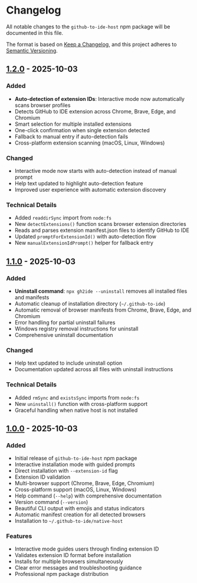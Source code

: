 # Changelog

All notable changes to the `github-to-ide-host` npm package will be documented in this file.

The format is based on [Keep a Changelog](https://keepachangelog.com/en/1.0.0/),
and this project adheres to [Semantic Versioning](https://semver.org/spec/v2.0.0.html).

## [1.2.0] - 2025-10-03

### Added
- **Auto-detection of extension IDs**: Interactive mode now automatically scans browser profiles
- Detects GitHub to IDE extension across Chrome, Brave, Edge, and Chromium
- Smart selection for multiple installed extensions
- One-click confirmation when single extension detected
- Fallback to manual entry if auto-detection fails
- Cross-platform extension scanning (macOS, Linux, Windows)

### Changed
- Interactive mode now starts with auto-detection instead of manual prompt
- Help text updated to highlight auto-detection feature
- Improved user experience with automatic extension discovery

### Technical Details
- Added `readdirSync` import from `node:fs`
- New `detectExtensions()` function scans browser extension directories
- Reads and parses extension manifest.json files to identify GitHub to IDE
- Updated `promptForExtensionId()` with auto-detection flow
- New `manualExtensionIdPrompt()` helper for fallback entry

## [1.1.0] - 2025-10-03

### Added
- **Uninstall command**: `npx gh2ide --uninstall` removes all installed files and manifests
- Automatic cleanup of installation directory (`~/.github-to-ide`)
- Automatic removal of browser manifests from Chrome, Brave, Edge, and Chromium
- Error handling for partial uninstall failures
- Windows registry removal instructions for uninstall
- Comprehensive uninstall documentation

### Changed
- Help text updated to include uninstall option
- Documentation updated across all files with uninstall instructions

### Technical Details
- Added `rmSync` and `existsSync` imports from `node:fs`
- New `uninstall()` function with cross-platform support
- Graceful handling when native host is not installed

## [1.0.0] - 2025-10-03

### Added
- Initial release of `github-to-ide-host` npm package
- Interactive installation mode with guided prompts
- Direct installation with `--extension-id` flag
- Extension ID validation
- Multi-browser support (Chrome, Brave, Edge, Chromium)
- Cross-platform support (macOS, Linux, Windows)
- Help command (`--help`) with comprehensive documentation
- Version command (`--version`)
- Beautiful CLI output with emojis and status indicators
- Automatic manifest creation for all detected browsers
- Installation to `~/.github-to-ide/native-host`

### Features
- Interactive mode guides users through finding extension ID
- Validates extension ID format before installation
- Installs for multiple browsers simultaneously
- Clear error messages and troubleshooting guidance
- Professional npm package distribution

[1.2.0]: https://github.com/justinloveless/github-to-ide/compare/v1.1.0...v1.2.0
[1.1.0]: https://github.com/justinloveless/github-to-ide/compare/v1.0.0...v1.1.0
[1.0.0]: https://github.com/justinloveless/github-to-ide/releases/tag/v1.0.0

